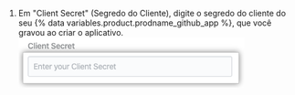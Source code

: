 1. Em "Client Secret" (Segredo do Cliente), digite o segredo do cliente do seu {% data variables.product.prodname_github_app %}, que você gravou ao criar o aplicativo. ![Campo secreto do cliente](/assets/images/help/insights/client-secret.png)
